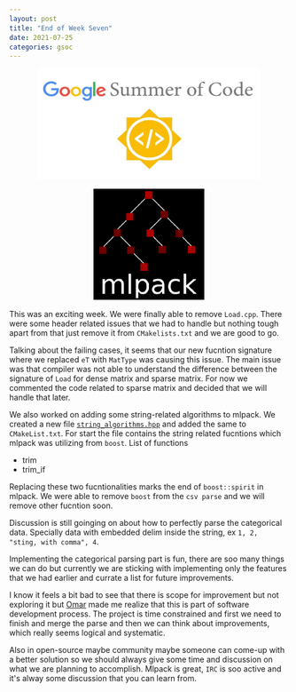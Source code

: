 ```yaml
---
layout: post
title: "End of Week Seven"
date: 2021-07-25
categories: gsoc
---
```


<p align="center">
  <img src="/images/gsoc-logo.png" width=400 height=200>
</p>
<p align="center">
  <img src="/images/mlpack-logo.png">
</p>

This was an exciting week. We were finally able to remove `Load.cpp`. There were some header
related issues that we had to handle but nothing tough apart from that just remove it from
`CMakelists.txt` and we are good to go.

Talking about the failing cases, it seems that our new fucntion signature where we replaced
`eT` with `MatType` was causing this issue. The main issue was that compiler was not able to
understand the difference between the signature of `Load` for dense matrix and sparse matrix.
For now we commented the code related to sparse matrix and decided that we will handle that
later.

We also worked on adding some string-related algorithms to mlpack. We created a new file
[`string_algorithms.hpp`](https://github.com/mlpack/mlpack/blob/3be9474388a42f74be0f0119346080a539a05e6b/src/mlpack/core/data/string_algorithms.hpp) and added the same to `CMakeList.txt`. For start the file contains
the string related fucntions which mlpack was utilizing from `boost`. List of functions

* trim
* trim_if

Replacing these two fucntionalities marks the end of `boost::spirit` in mlpack. We were able
to remove `boost` from the `csv parse` and we will remove other fucntion soon.

Discussion is still goinging on about how to perfectly parse the categorical data. Specially
data with embedded delim inside the string, ex `1, 2, "sting, with comma", 4`.

Implementing the categorical parsing part is fun, there are soo many things we can do but
currently we are sticking with implementing only the features that we had earlier and
currate a list for future improvements.

I know it feels a bit bad to see that there is scope for improvement but not exploring it
but [Omar](https://shrit.me/) made me realize that this is part of software development process. The project
is time constrained and first we need to finish and merge the parse and then we can think
about improvements, which really seems logical and systematic.

Also in open-source maybe community maybe someone can come-up with a better solution so
we should always give some time and discussion on what we are planning to accomplish.
Mlpack is great, `IRC` is soo active and it's alway some discussion that you can learn
from.

